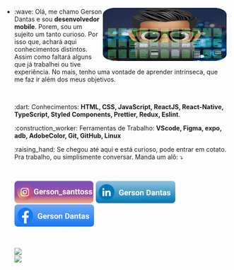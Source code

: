   <img align="right" src="https://github.com/GersonDantas/img/blob/main/mobileDev.png" width="280" height="120"  alt="Ilustração de programador mobile" /></a>
- <p align="left">
    :wave: Olá, me chamo Gerson Dantas e sou <strong>desenvolvedor mobile</strong>. Porem, sou um sujeito um tanto curioso. Por isso que,
    achará aqui conhecimentos distintos. Assim como faltará alguns que já trabalhei ou tive experiência. No mais, tenho uma vontade de aprender
    intrínseca, que me faz ir além dos meus objetivos.
  </p>
  
  </br>
  
  <p align="left">
    :dart: Conhecimentos: <strong>HTML, CSS, JavaScript, ReactJS, React-Native, TypeScript, Styled Components, Prettier, Redux, Eslint</strong>.
  </p>

  <p align="left">
    :construction_worker: Ferramentas de Trabalho: <strong>VScode, Figma, expo, adb, AdobeColor, Git, GitHub, Linux</strong>
  </p>

  <p align="left">
    :raising_hand: Se chegou até aqui e está curioso, pode entrar em cotato. Pra trabalho, ou simplismente conversar. Manda um alô: ⤵️
  </p>
  
  </br>
  
  <p align="left">
  
    <a href="https://www.instagram.com/gerson_santtoss/" alt="Instagran" >
    <img  src="https://github.com/GersonDantas/img/blob/main/Instagran.png" width="180" height="50"/></a>

    <a href="https://www.linkedin.com/in/gersonsantosss/" alt="Linkedin">
    <img  src="https://github.com/GersonDantas/img/blob/main/Linkedin.png" width="180" height="50"/></a>
    
    <a href="https://www.facebook.com/gerson.dantas.733" alt="Facebook">
    <img  src="https://github.com/GersonDantas/img/blob/main/Facebook.png" width="180" height="50"/></a>
    
  </p> 
  
  </br>
  
  <p>
   <img width="495px" align="left" src="https://github-readme-stats.vercel.app/api/top-langs/?username=gersonDantas&hide=html&layout=compact&theme=tokyonight" />
  <br/>
   <img width="495px" align="left" src="https://github-readme-stats.vercel.app/api?username=gersonDantas&theme=tokyonight"/>
  </p>  
  
